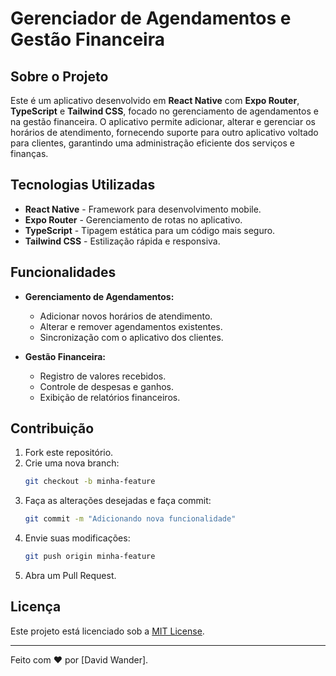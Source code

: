 # Gerenciador de Agendamentos e Gestão Financeira

## Sobre o Projeto
Este é um aplicativo desenvolvido em **React Native** com **Expo Router**, **TypeScript** e **Tailwind CSS**, focado no gerenciamento de agendamentos e na gestão financeira. O aplicativo permite adicionar, alterar e gerenciar os horários de atendimento, fornecendo suporte para outro aplicativo voltado para clientes, garantindo uma administração eficiente dos serviços e finanças.

## Tecnologias Utilizadas
- **React Native** - Framework para desenvolvimento mobile.
- **Expo Router** - Gerenciamento de rotas no aplicativo.
- **TypeScript** - Tipagem estática para um código mais seguro.
- **Tailwind CSS** - Estilização rápida e responsiva.

## Funcionalidades
- **Gerenciamento de Agendamentos:**
  - Adicionar novos horários de atendimento.
  - Alterar e remover agendamentos existentes.
  - Sincronização com o aplicativo dos clientes.
  
- **Gestão Financeira:**
  - Registro de valores recebidos.
  - Controle de despesas e ganhos.
  - Exibição de relatórios financeiros.

## Contribuição
1. Fork este repositório.
2. Crie uma nova branch:
   ```sh
   git checkout -b minha-feature
   ```
3. Faça as alterações desejadas e faça commit:
   ```sh
   git commit -m "Adicionando nova funcionalidade"
   ```
4. Envie suas modificações:
   ```sh
   git push origin minha-feature
   ```
5. Abra um Pull Request.

## Licença
Este projeto está licenciado sob a [MIT License](LICENSE).

---

Feito com ❤️ por [David Wander].

